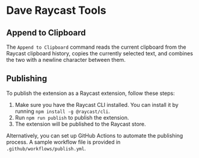 # Dave Raycast Tools

## Append to Clipboard

The `Append to Clipboard` command reads the current clipboard from the Raycast clipboard history, copies the currently selected text, and combines the two with a newline character between them.

## Publishing

To publish the extension as a Raycast extension, follow these steps:

1. Make sure you have the Raycast CLI installed. You can install it by running `npm install -g @raycast/cli`.
2. Run `npm run publish` to publish the extension.
3. The extension will be published to the Raycast store.

Alternatively, you can set up GitHub Actions to automate the publishing process. A sample workflow file is provided in `.github/workflows/publish.yml`.
